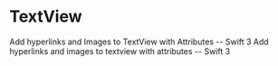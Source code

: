 # TextView
Add hyperlinks and Images to TextView with Attributes -- Swift 3
Add hyperlinks and images to textview with attributes -- Swift 3
